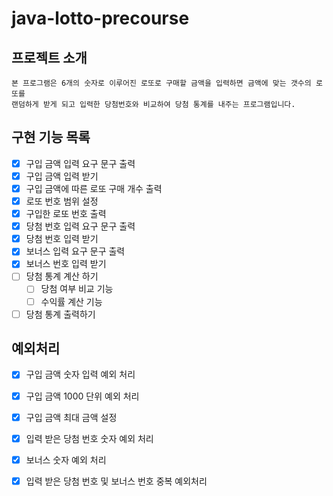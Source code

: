 # java-lotto-precourse

## 프로젝트 소개
    본 프로그램은 6개의 숫자로 이루어진 로또로 구매할 금액을 입력하면 금액에 맞는 갯수의 로또를 
    랜덤하게 받게 되고 입력한 당첨번호와 비교하여 당첨 통계를 내주는 프로그램입니다. 


## 구현 기능 목록
- [X] 구입 금액 입력 요구 문구 출력
- [X] 구입 금액 입력 받기
- [X] 구입 금액에 따른 로또 구매 개수 출력
- [X] 로또 번호 범위 설정
- [X] 구입한 로또 번호 출력
- [X] 당첨 번호 입력 요구 문구 출력
- [x] 당첨 번호 입력 받기
- [x] 보너스 입력 요구 문구 출력
- [X] 보너스 번호 입력 받기
- [ ] 당첨 통계 계산 하기
    - [ ] 당첨 여부 비교 기능
    - [ ] 수익률 계산 기능
- [ ] 당첨 통계 출력하기

## 예외처리
- [X] 구입 금액 숫자 입력 예외 처리
- [X] 구입 금액 1000 단위 예외 처리
- [X] 구입 금액 최대 금액 설정
- [X] 입력 받은 당첨 번호 숫자 예외 처리
- [X] 보너스 숫자 예외 처리
- [X] 입력 받은 당첨 번호 및 보너스 번호 중복 예외처리

